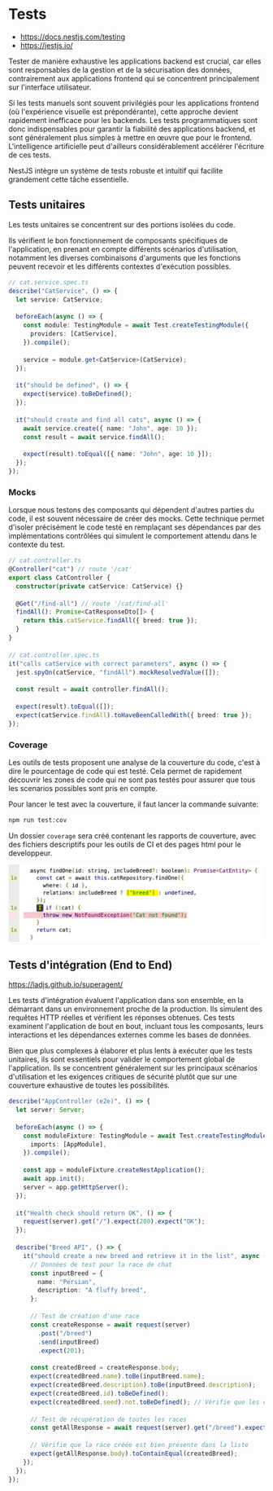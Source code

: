 # Tests

- https://docs.nestjs.com/testing
- https://jestjs.io/

Tester de manière exhaustive les applications backend est crucial, car elles sont responsables de la gestion et de la sécurisation des données, contrairement aux applications frontend qui se concentrent principalement sur l'interface utilisateur.

Si les tests manuels sont souvent privilégiés pour les applications frontend (où l'expérience visuelle est prépondérante), cette approche devient rapidement inefficace pour les backends. Les tests programmatiques sont donc indispensables pour garantir la fiabilité des applications backend, et sont généralement plus simples à mettre en œuvre que pour le frontend. L'intelligence artificielle peut d'ailleurs considérablement accélérer l'écriture de ces tests.

NestJS intègre un système de tests robuste et intuitif qui facilite grandement cette tâche essentielle.

## Tests unitaires

Les tests unitaires se concentrent sur des portions isolées du code.

Ils vérifient le bon fonctionnement de composants spécifiques de l'application, en prenant en compte différents scénarios d'utilisation, notamment les diverses combinaisons d'arguments que les fonctions peuvent recevoir et les différents contextes d'exécution possibles.

```ts
// cat.service.spec.ts
describe("CatService", () => {
  let service: CatService;

  beforeEach(async () => {
    const module: TestingModule = await Test.createTestingModule({
      providers: [CatService],
    }).compile();

    service = module.get<CatService>(CatService);
  });

  it("should be defined", () => {
    expect(service).toBeDefined();
  });

  it("should create and find all cats", async () => {
    await service.create({ name: "John", age: 10 });
    const result = await service.findAll();

    expect(result).toEqual([{ name: "John", age: 10 }]);
  });
});
```

### Mocks

Lorsque nous testons des composants qui dépendent d'autres parties du code, il est souvent nécessaire de créer des mocks. Cette technique permet d'isoler précisément le code testé en remplaçant ses dépendances par des implémentations contrôlées qui simulent le comportement attendu dans le contexte du test.

```ts
// cat.controller.ts
@Controller("cat") // route '/cat'
export class CatController {
  constructor(private catService: CatService) {}

  @Get("/find-all") // route '/cat/find-all'
  findAll(): Promise<CatResponseDto[]> {
    return this.catService.findAll({ breed: true });
  }
}

// cat.controller.spec.ts
it("calls catService with correct parameters", async () => {
  jest.spyOn(catService, "findAll").mockResolvedValue([]);

  const result = await controller.findAll();

  expect(result).toEqual([]);
  expect(catService.findAll).toHaveBeenCalledWith({ breed: true });
});
```

### Coverage

Les outils de tests proposent une analyse de la couverture du code, c'est à dire le pourcentage de code qui est testé. Cela permet de rapidement découvrir les zones de code qui ne sont pas testés pour assurer que tous les scenarios possibles sont pris en compte.

Pour lancer le test avec la couverture, il faut lancer la commande suivante:

```bash
npm run test:cov
```

Un dossier `coverage` sera créé contenant les rapports de couverture, avec des fichiers descriptifs pour les outils de CI et des pages html pour le developpeur.

![Coverage](./assets/cov.jpg)

## Tests d'intégration (End to End)

https://ladjs.github.io/superagent/

Les tests d'intégration évaluent l'application dans son ensemble, en la démarrant dans un environnement proche de la production. Ils simulent des requêtes HTTP réelles et vérifient les réponses obtenues. Ces tests examinent l'application de bout en bout, incluant tous les composants, leurs interactions et les dépendances externes comme les bases de données.

Bien que plus complexes à élaborer et plus lents à exécuter que les tests unitaires, ils sont essentiels pour valider le comportement global de l'application. Ils se concentrent généralement sur les principaux scénarios d'utilisation et les exigences critiques de sécurité plutôt que sur une couverture exhaustive de toutes les possibilités.

```ts
describe("AppController (e2e)", () => {
  let server: Server;

  beforeEach(async () => {
    const moduleFixture: TestingModule = await Test.createTestingModule({
      imports: [AppModule],
    }).compile();

    const app = moduleFixture.createNestApplication();
    await app.init();
    server = app.getHttpServer();
  });

  it("Health check should return OK", () => {
    request(server).get("/").expect(200).expect("OK");
  });

  describe("Breed API", () => {
    it("should create a new breed and retrieve it in the list", async () => {
      // Données de test pour la race de chat
      const inputBreed = {
        name: "Persian",
        description: "A fluffy breed",
      };

      // Test de création d'une race
      const createResponse = await request(server)
        .post("/breed")
        .send(inputBreed)
        .expect(201);

      const createdBreed = createResponse.body;
      expect(createdBreed.name).toBe(inputBreed.name);
      expect(createdBreed.description).toBe(inputBreed.description);
      expect(createdBreed.id).toBeDefined();
      expect(createdBreed.seed).not.toBeDefined(); // Vérifie que les champs privés ne sont pas exposés

      // Test de récupération de toutes les races
      const getAllResponse = await request(server).get("/breed").expect(200);

      // Vérifie que la race créée est bien présente dans la liste
      expect(getAllResponse.body).toContainEqual(createdBreed);
    });
  });
});
```
